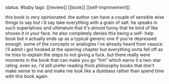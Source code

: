 status: #baby 
tags: [[review]] [[book]] [[self-improvement]]

this book is very opinionated. the author can have a couple of sensible wise things to say but i'd say take everything with a grain of salt. he speaks in such superlatives and ultimatum that it's almost funny that he kind of like shoves it in your face. he also completely denies this being a self- help book but it actually ends up as a typical generic one if you're depressed enough. some of the concepts or analogies i've already heard from vsauce. i'll admit i got hooked at the opening chapter but everything sorta fell off as he tries to explain the steps to not giving a fuck. but there really were moments in the book that can make you go "hm" which earns it a two-star rating. even so, i'd still prefer reading thick philosophy books that don't make sense to me and make me look like a dumbass rather than spend time with this book again.
